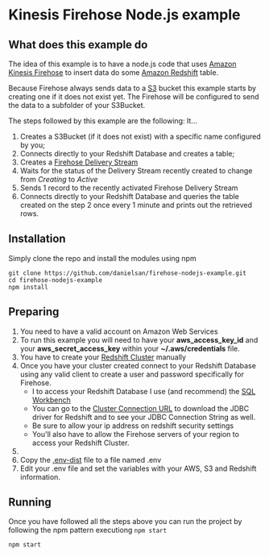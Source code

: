 # Kinesis Firehose Node.js example

## What does this example do
The idea of this example is to have a node.js code that uses [Amazon Kinesis Firehose](https://aws.amazon.com/kinesis/firehose/) to insert data do some [Amazon Redshift](https://aws.amazon.com/redshift/) table.

Because Firehose always sends data to a [S3](https://aws.amazon.com/s3/) bucket this example starts by creating one if it does not exist yet. The Firehose will be configured to send the data to a subfolder of your S3Bucket.

The steps followed by this example are the following: It...

1. Creates a S3Bucket (if it does not exist) with a specific name configured by you;
2. Connects directly to your Redshift Database and creates a table;
3. Creates a [Firehose Delivery Stream](http://docs.aws.amazon.com/firehose/latest/dev/basic-create.html)
4. Waits for the status of the Delivery Stream recently created to change from *Creating* to *Active*
5. Sends 1 record to the recently activated Firehose Delivery Stream
6. Connects directly to your Redshift Database and queries the table created on the step 2 once every 1 minute and prints out the retrieved rows.

## Installation
Simply clone the repo and install the modules using npm

    git clone https://github.com/danielsan/firehose-nodejs-example.git
    cd firehose-nodejs-example
    npm install

## Preparing
1. You need to have a valid account on Amazon Web Services
2. To run this example you will need to have your **aws_access_key_id** and your **aws_secret_access_key** within your **~/.aws/credentials** file.
3. You have to create your [Redshift Cluster](https://console.aws.amazon.com/redshift/home) manually
4. Once you have your cluster created connect to your Redshift Database using any valid client to create a user and password specifically for Firehose.
    * I to access your Redshift Database I use (and recommend) the [SQL Workbench](http://www.sql-workbench.net/downloads.html)
    * You can go to the [Cluster Connection URL](https://console.aws.amazon.com/redshift/home#cluster-connection:) to download the JDBC driver for Redshift and to see your JDBC Connection String as well.
    * Be sure to allow your ip address on redshift security settings
    * You'll also have to allow the Firehose servers of your region to access your Redshift Cluster.
6.
7. Copy the [.env-dist](.env-dist) file to a file named .env
8. Edit your .env file and set the variables with your AWS, S3 and Redshift information.

## Running
Once you have followed all the steps above you can run the project by following the npm pattern
executiong `npm start`

    npm start
